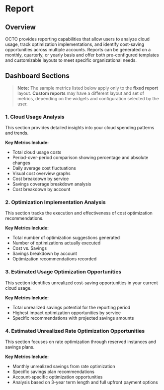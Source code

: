 # Report 

## Overview
OCTO provides reporting capabilities that allow users to analyze cloud usage, track optimization implementations, and identify cost-saving opportunities across multiple accounts. Reports can be generated on a monthly, quarterly, or yearly basis and offer both pre-configured templates and customizable layouts to meet specific organizational needs.

## Dashboard Sections

> **Note:** The sample metrics listed below apply only to the **fixed report** layout. **Custom reports** may have a different layout and set of metrics, depending on the widgets and configuration selected by the user.

### 1. Cloud Usage Analysis
This section provides detailed insights into your cloud spending patterns and trends.

**Key Metrics Include:**
- Total cloud usage costs
- Period-over-period comparison showing percentage and absolute changes
- Daily average cost fluctuations
- Visual cost overview graphs
- Cost breakdown by service
- Savings coverage breakdown analysis
- Cost breakdown by account

### 2. Optimization Implementation Analysis
This section tracks the execution and effectiveness of cost optimization recommendations.

**Key Metrics Include:**
- Total number of optimization suggestions generated
- Number of optimizations actually executed
- Cost vs. Savings
- Savings breakdown by account
- Optimization recommendations recorded

### 3. Estimated Usage Optimization Opportunities
This section identifies unrealized cost-saving opportunities in your current cloud usage.

**Key Metrics Include:**
- Total unrealized savings potential for the reporting period
- Highest impact optimization opportunities by service
- Specific recommendations with projected savings amounts

### 4. Estimated Unrealized Rate Optimization Opportunities
This section focuses on rate optimization through reserved instances and savings plans.

**Key Metrics Include:**
- Monthly unrealized savings from rate optimization
- Specific savings plan recommendations
- Account-specific optimization opportunities
- Analysis based on 3-year term length and full upfront payment options
